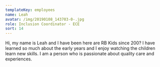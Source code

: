 ```yaml
---
templateKey: employees
name: Leah
avatar: /img/20190108_143703-0-.jpg
role: Inclusion Coordinator - ECE
sort: 14
---
```

Hi, my name is Leah and I have been here are RB Kids since 200? I have learned so much about the early years and I enjoy watching the children learn new skills. I am a person who is passionate about quality care and experiences.
